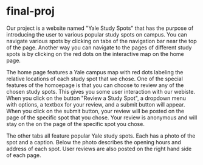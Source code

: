 # final-proj

Our project is a website named "Yale Study Spots" that has the purpose of introducing the user to various popular study spots on campus. You can navigate various spots by clicking on tabs of the navigation bar near the top of the page. Another way you can navigate to the pages of different study spots is by clicking on the red dots on the interactive map on the home page.

The home page features a Yale campus map with red dots labeling the relative locations of each study spot that we chose. One of the special features of the homoepage is that you can choose to review any of the chosen study spots. This gives you some user interaction with our webiste. When you click on the button "Review a Study Spot", a dropdown menu with options, a textbox for your review, and a submit button will appear. When you click on the submit button, your review will be posted on the page of the specific spot that you chose. Your review is anonymous and will stay on the on the page of the specific spot you chose.


The other tabs all feature popular Yale study spots. Each has a photo of the spot and a caption. Below the photo describes the opening hours and address of each spot. User reviews are also posted on the right hand side of each page. 
